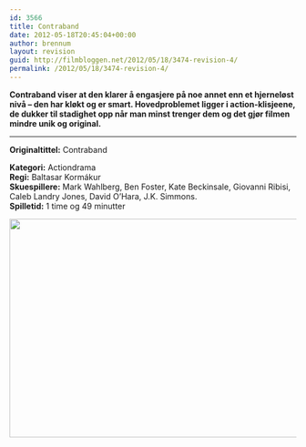 ```yaml
---
id: 3566
title: Contraband
date: 2012-05-18T20:45:04+00:00
author: brennum
layout: revision
guid: http://filmbloggen.net/2012/05/18/3474-revision-4/
permalink: /2012/05/18/3474-revision-4/
---
```

**Contraband viser at den klarer å engasjere på noe annet enn et hjerneløst nivå &#8211; den har kløkt og er smart. Hovedproblemet ligger i action-klisjeene, de dukker til stadighet opp når man minst trenger dem og det gjør filmen mindre unik og original.**  
****

**<!--more-->Originaltittel:** Contraband

  
**Kategori:** Actiondrama  
**Regi:** Baltasar Kormákur  
**Skuespillere:** Mark Wahlberg, Ben Foster, Kate Beckinsale, Giovanni Ribisi, Caleb Landry Jones, David O&#8217;Hara, J.K. Simmons.  
**Spilletid:** 1 time og 49 minutter

<a href="http://filmbloggen.net/?attachment_id=3563" rel="attachment wp-att-3563"><img class="alignnone size-large wp-image-3563" src="http://filmbloggen.net/wp-content/uploads//2012/05/contraband-1-620x384.jpg" alt="" width="620" height="384" /></a>